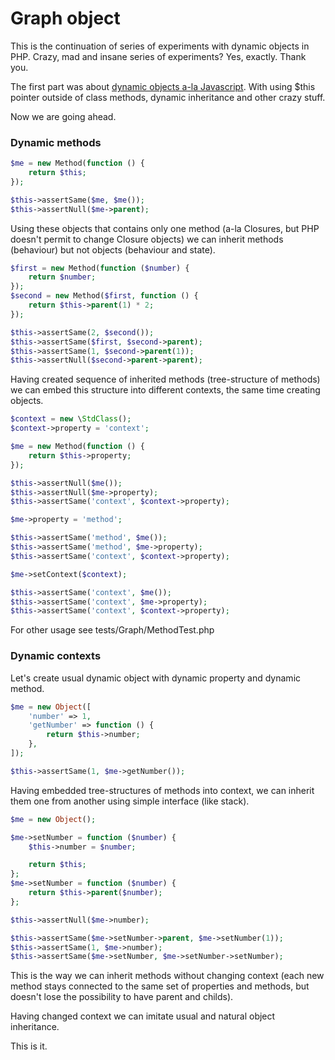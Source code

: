 # Graph object

This is the continuation of series of experiments with dynamic objects in PHP.
Crazy, mad and insane series of experiments? Yes, exactly. Thank you.

The first part was about [dynamic objects a-la Javascript](https://github.com/ptrofimov/jslikeobject).
With using $this pointer outside of class methods, dynamic inheritance and other crazy stuff.

Now we are going ahead.

### Dynamic methods

```php
$me = new Method(function () {
    return $this;
});

$this->assertSame($me, $me());
$this->assertNull($me->parent);
```

Using these objects that contains only one method (a-la Closures, but PHP
doesn't permit to change Closure objects) we can inherit methods (behaviour) but not objects (behaviour and state).

```php
$first = new Method(function ($number) {
    return $number;
});
$second = new Method($first, function () {
    return $this->parent(1) * 2;
});

$this->assertSame(2, $second());
$this->assertSame($first, $second->parent);
$this->assertSame(1, $second->parent(1));
$this->assertNull($second->parent->parent);
```

Having created sequence of inherited methods (tree-structure of methods)
we can embed this structure into different contexts, the same time creating objects.

```php
$context = new \StdClass();
$context->property = 'context';

$me = new Method(function () {
    return $this->property;
});

$this->assertNull($me());
$this->assertNull($me->property);
$this->assertSame('context', $context->property);

$me->property = 'method';

$this->assertSame('method', $me());
$this->assertSame('method', $me->property);
$this->assertSame('context', $context->property);

$me->setContext($context);

$this->assertSame('context', $me());
$this->assertSame('context', $me->property);
$this->assertSame('context', $context->property);
```

For other usage see tests/Graph/MethodTest.php

### Dynamic contexts

Let's create usual dynamic object with dynamic property and dynamic method.

```php
$me = new Object([
    'number' => 1,
    'getNumber' => function () {
        return $this->number;
    },
]);

$this->assertSame(1, $me->getNumber());
```

Having embedded tree-structures of methods into context,
we can inherit them one from another using simple interface (like stack).

```php
$me = new Object();

$me->setNumber = function ($number) {
    $this->number = $number;

    return $this;
};
$me->setNumber = function ($number) {
    return $this->parent($number);
};

$this->assertNull($me->number);

$this->assertSame($me->setNumber->parent, $me->setNumber(1));
$this->assertSame(1, $me->number);
$this->assertSame($me->setNumber, $me->setNumber->setNumber);
```

This is the way we can inherit methods without changing context (each new method
stays connected to the same set of properties and methods, but doesn't lose
the possibility to have parent and childs).

Having changed context we can imitate usual and natural object inheritance.

This is it.
